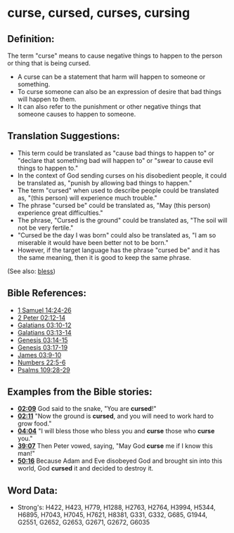 # curse, cursed, curses, cursing #

## Definition: ##

The term "curse" means to cause negative things to happen to the person or thing that is being cursed.

* A curse can be a statement that harm will happen to someone or something.
* To curse someone can also be an expression of desire that bad things will happen to them.
* It can also refer to the punishment or other negative things that someone causes to happen to someone.

## Translation Suggestions: ##

* This term could be translated as "cause bad things to happen to" or "declare that something bad will happen to" or "swear to cause evil things to happen to."
* In the context of God sending curses on his disobedient people, it could be translated as, "punish by allowing bad things to happen."
* The term "cursed" when used to describe people could be translated as, "(this person) will experience much trouble."
* The phrase "cursed be" could be translated as, "May (this person) experience great difficulties."
* The phrase, "Cursed is the ground" could be translated as, "The soil will not be very fertile."
* "Cursed be the day I was born" could also be translated as, "I am so miserable it would have been better not to be born."
* However, if the target language has the phrase "cursed be" and it has the same meaning, then it is good to keep the same phrase.

(See also: [bless](../kt/bless.md))

## Bible References: ##

* [1 Samuel 14:24-26](rc://en/tn/help/1sa/14/24)
* [2 Peter 02:12-14](rc://en/tn/help/2pe/02/12)
* [Galatians 03:10-12](rc://en/tn/help/gal/03/10)
* [Galatians 03:13-14](rc://en/tn/help/gal/03/13)
* [Genesis 03:14-15](rc://en/tn/help/gen/03/14)
* [Genesis 03:17-19](rc://en/tn/help/gen/03/17)
* [James 03:9-10](rc://en/tn/help/jas/03/09)
* [Numbers 22:5-6](rc://en/tn/help/num/22/05)
* [Psalms 109:28-29](rc://en/tn/help/psa/109/028)

## Examples from the Bible stories: ##

* __[02:09](rc://en/tn/help/obs/02/09)__ God said to the snake, "You are __cursed__!"
* __[02:11](rc://en/tn/help/obs/02/11)__ "Now the ground is __cursed__, and you will need to work hard to grow food."
* __[04:04](rc://en/tn/help/obs/04/04)__ "I will bless those who bless you and __curse__  those who __curse__  you."
* __[39:07](rc://en/tn/help/obs/39/07)__ Then Peter vowed, saying, "May God __curse__  me if I know this man!"
* __[50:16](rc://en/tn/help/obs/50/16)__ Because Adam and Eve disobeyed God and brought sin into this world, God __cursed__  it and decided to destroy it.


## Word Data: ##

* Strong's: H422, H423, H779, H1288, H2763, H2764, H3994, H5344, H6895, H7043, H7045, H7621, H8381, G331, G332, G685, G1944, G2551, G2652, G2653, G2671, G2672, G6035
